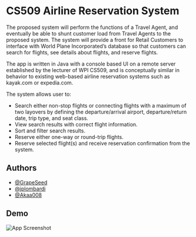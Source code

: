 
# CS509 Airline Reservation System 

The proposed system will perform the functions of a Travel Agent, and eventually be able to shunt customer load from Travel Agents to the proposed system. The system will provide a front for Retail Customers to interface with World Plane Incorporated’s database so that customers can search for flights, see details about flights, and reserve flights.

The app is written in Java with a console based UI on a remote server established by the lecturer of WPI CS509, and is conceptually similar in behavior to existing web-based airline reservation systems such as kayak.com or expedia.com.

The system allows user to:
*  Search either non-stop flights or connecting flights with a maximum of two layovers by defining the departure/arrival airport, departure/return date, trip type, and seat class.
*  View search results with correct flight information.
* Sort and filter search results.
* Reserve either one-way or round-trip flights.
* Reserve selected flight(s) and receive reservation confirmation from the system.

## Authors

- [@GrapeSeed](https://github.com/Gokulsrinivas98)
- [@jplombardi](https://github.com/jplombardi)
- [@Akaa008](https://github.com/Akaa008)



## Demo

![App Screenshot](https://github.com/Gokulsrinivas98/CS509-Design-of-Software-Systems/blob/main/OUTPUT.gif)

